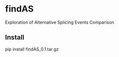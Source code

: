 findAS
======

Exploration of Alternative Splicing Events Comparison

Install
-------
pip install findAS_0.1.tar.gz
